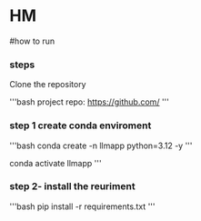 # HM

#how to run
### steps
Clone the repository

'''bash
project repo: https://github.com/
'''
### step 1 create conda enviroment

'''bash
conda create -n llmapp python=3.12 -y
'''

conda activate llmapp
'''
### step 2- install the reuriment
'''bash
pip install -r requirements.txt
'''
<!-- sentence-transformers==2.2.2
langchain
python-dotenv
pinecone[grpc]
langchain-pinecone
langchain_community
langchain_openai
langchain_experimental
flask==2.0.1
requests==2.25.1
numpy==1.19.5 -->

